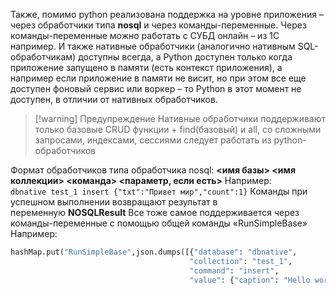 Также, помимо python реализована поддержка на уровне приложения – через обработчики типа **nosql** и через команды-переменные. Через команды-переменные можно работать с СУБД онлайн – из 1С например. И также нативные обработчики (аналогично нативным SQL-обработчикам) доступны всегда, а Python доступен только когда приложение запущено в памяти (есть контекст приложения), а например если приложение в памяти не висит, но при этом все еще доступен фоновый сервис или воркер – то Python в этот момент не доступен, в отличии от нативных обработчиков.

> [!warning] Предупреждение
> Нативные обработчики поддерживают только базовые CRUD функции + find(базовый) и all, со сложными запросами, индексами, сессиями следует работать из python-обработчиков

Формат обработчиков типа обработчика nosql:
**<имя базы> <имя коллекции> <команда> <параметр, если есть>**
Например:
`dbnative test_1 insert {"txt":"Привет мир","count":1}`
Команды при успешном выполнении возвращают результат в переменную **NOSQLResult**
Все тоже самое поддерживается через команды-переменные с помощью общей команды «RunSimpleBase»
Например:
```python
hashMap.put("RunSimpleBase",json.dumps([{"database": "dbnative",
										"collection": "test_1",
										"command": "insert",
										"value": {"caption": "Hello world"}}]))
```

